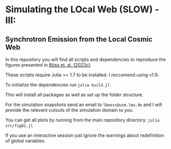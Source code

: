 # Simulating the LOcal Web (SLOW) - III:
## Synchrotron Emission from the Local Cosmic Web

In this repository you will find all scripts and dependencies to reproduce the figures presented in [Böss et. al. (2023c)](https://ui.adsabs.harvard.edu/abs/2023arXiv231013734B/abstract).

These scripts require Julia >= 1.7 to be installed. I reccomend using v1.9.

To initialize the dependencies run `julia build.jl`.

This will install all packages as well as set up the folder structure.

For the simulation snapshots send an email to `lboess@usm.lmu.de` and I will provide the relevant cutouts of the simulation domain to you.

You can get all plots by running from the main repository directory: `julia src/fig01.jl`.

If you use an interactive session just ignore the warnings about redefinition of global variables.